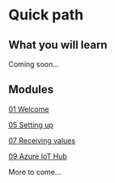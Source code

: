 # Quick path
## What you will learn
Coming soon...

## Modules
[01 Welcome](/01%20Welcome)

[05 Setting up](/05%20Setting%20up)

[07 Receiving values](/07%20Receiving%20values)

[09 Azure IoT Hub](/09%20Microsoft%20Azure%20IoT%20Hub)

More to come...
